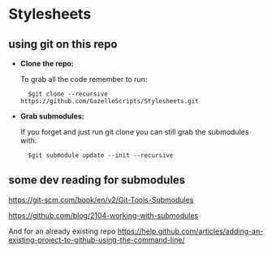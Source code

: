 # Stylesheets


## using git on this repo
* **Clone the repo:**

	To grab all the code remember to run: 

		$git clone --recursive https://github.com/GazelleScripts/Stylesheets.git

* **Grab submodules:**

	If you forget and just run git clone you can still grab the submodules with:

		$git submodule update --init --recursive

## some dev reading for submodules
https://git-scm.com/book/en/v2/Git-Tools-Submodules

https://github.com/blog/2104-working-with-submodules

And for an already existing repo
https://help.github.com/articles/adding-an-existing-project-to-github-using-the-command-line/
